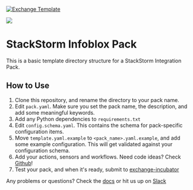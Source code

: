 [![Exchange Template](https://exchange.stackstorm.org/assets/images/st2-logo.png)](https://exchange.stackstorm.org/)

![](https://s3-us-west-1.amazonaws.com/infobloxcdn/wp-content/uploads/2016/05/07230930/logo.png)

# StackStorm Infoblox Pack

This is a basic template directory structure for a StackStorm Integration Pack.

## How to Use

1. Clone this repository, and rename the directory to your pack name.
2. Edit `pack.yaml`. Make sure you set the pack name, the description, and add some meaningful
   keywords.
3. Add any Python dependencies to `requirements.txt`
4. Edit `config.schema.yaml`. This contains the schema for pack-specific configuration items.
5. Move `template.yaml.example` to `<pack_name>.yaml.example`, and add some example
   configuration. This will get validated against your configuration schema.
6. Add your actions, sensors and workflows. Need code ideas? Check [Github](https://github.com/StackStorm-Exchange/)!
8. Test your pack, and when it's ready, submit to [exchange-incubator](https://github.com/StackStorm-Exchange/exchange-incubator)

Any problems or questions? Check the [docs](https://docs.stackstorm.com/packs.html) or hit us up on [Slack](https://stackstorm.com/community-signup)
